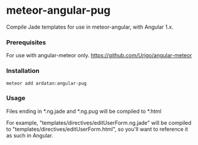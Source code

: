 # meteor-angular-pug
Compile Jade templates for use in meteor-angular, with Angular 1.x.

### Prerequisites
For use with angular-meteor only. https://github.com/Urigo/angular-meteor

### Installation
```meteor add ardatan:angular-pug```

### Usage
Files ending in *.ng.jade and *.ng.pug will be compiled to *.html

For example, "templates/directives/editUserForm.ng.jade" will be compiled to "templates/directives/editUserForm.html", so you'll want to reference it as such in Angular.

